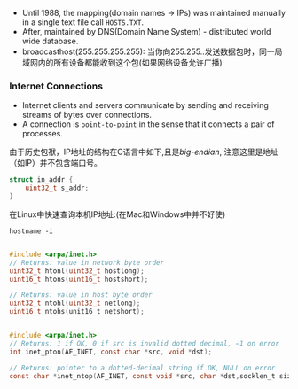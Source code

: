 
- Until 1988, the mapping(domain names -> IPs) was maintained manually in a single text file call `HOSTS.TXT`.
- After, maintained by DNS(Domain Name System) - distributed world wide database.
- broadcasthost(255.255.255.255): 当你向255.255..发送数据包时，同一局域网内的所有设备都能收到这个包(如果网络设备允许广播)

### Internet Connections 
- Internet clients and servers communicate by sending and receiving streams of bytes over connections.
- A connection is `point-to-point` in the sense that it connects a pair of processes.

由于历史包袱，IP地址的结构在C语言中如下,且是*big-endian*, 注意这里是地址（如IP）并不包含端口号。
```c
struct in_addr {
    uint32_t s_addr;
}
```

在Linux中快速查询本机IP地址:(在Mac和Windows中并不好使)
```shell
hostname -i
```

```c

#include <arpa/inet.h>
// Returns: value in network byte order
uint32_t htonl(uint32_t hostlong);
uint16_t htons(uint16_t hostshort);

// Returns: value in host byte order
uint32_t ntohl(uint32_t netlong);
uint16_t ntohs(unit16_t netshort);

```


```c

#include <arpa/inet.h>
// Returns: 1 if OK, 0 if src is invalid dotted decimal, −1 on error
int inet_pton(AF_INET, const char *src, void *dst);

// Returns: pointer to a dotted-decimal string if OK, NULL on error
const char *inet_ntop(AF_INET, const void *src, char *dst,socklen_t size);

```


